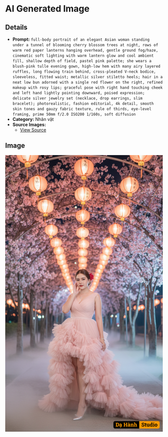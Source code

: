 # AI Generated Image

## Details
- **Prompt:** `full-body portrait of an elegant Asian woman standing under a tunnel of blooming cherry blossom trees at night, rows of warm red paper lanterns hanging overhead, gentle ground fog/haze, cinematic soft lighting with warm lantern glow and cool ambient fill, shallow depth of field, pastel pink palette; she wears a blush-pink tulle evening gown, high-low hem with many airy layered ruffles, long flowing train behind, cross-pleated V-neck bodice, sleeveless, fitted waist; metallic silver stiletto heels; hair in a neat low bun adorned with a single red flower on the right, refined makeup with rosy lips; graceful pose with right hand touching cheek and left hand lightly pointing downward, poised expression; delicate silver jewelry set (necklace, drop earrings, slim bracelet); photorealistic, fashion editorial, 4k detail, smooth skin tones and gauzy fabric texture, rule of thirds, eye-level framing, prime 50mm f/2.0 ISO200 1/160s, soft diffusion`
- **Category:** Nhân vật
- **Source Images:**
  - [View Source](https://raw.githubusercontent.com/lenzcomvth/ImageLibrary/main/Female.png)

## Image
![AI Generated Image](./image-2025-10-05T05-26-27-195Z-x3lev.png)